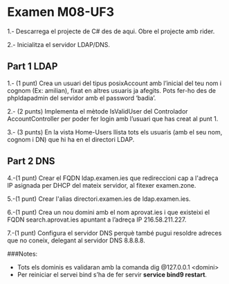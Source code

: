 # Examen M08-UF3

1.- Descarrega el projecte de C# des de aqui. Obre el projecte amb rider.

2.- Inicialitza el servidor LDAP/DNS.

## Part 1 LDAP

1.- (1 punt) Crea un usuari del tipus posixAccount amb l’inicial del teu nom i cognom (Ex: amilian), fixat en altres usuaris ja afegits. Pots fer-ho des de phpldapadmin del servidor amb el password ‘badia’.

2.- (2 punts) Implementa el mètode IsValidUser del Controlador AccountController per poder fer login amb l’usuari que has creat al punt 1.

3.- (3 punts) En la vista Home-Users llista tots els usuaris (amb el seu nom, cognom i DN) que hi ha en el directori LDAP.

## Part 2 DNS

4.-(1 punt) Crear el FQDN ldap.examen.ies que redireccioni cap a l'adreça IP asignada per DHCP del mateix servidor, al fitexer examen.zone.

5.-(1 punt) Crear l'alias directori.examen.ies de ldap.examen.ies.

6.-(1 punt) Crea un nou domini amb el nom aprovat.ies i que existeixi el FQDN search.aprovat.ies apuntant a l’adreça IP 216.58.211.227. 

7.-(1 punt) Configura el servidor DNS perquè també pugui resoldre adreces que no coneix, delegant al servidor DNS 8.8.8.8. 

###Notes:
- Tots els dominis es validaran amb la comanda dig @127.0.0.1 \<domini\>
- Per reiniciar el servei bind s’ha de fer servir __service bind9 restart__.
